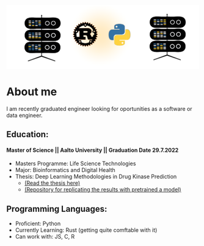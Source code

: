 ![alt text](github-image.png)

# About me

I am recently graduated engineer looking for oportunities as a software or data engineer. 

## Education: 
#### Master of Science || Aalto University || Graduation Date 29.7.2022
* Masters Programme: Life Science Technologies
* Major: Bioinformatics and Digital Health
* Thesis: Deep Learning Methodologies in Drug Kinase Prediction
  * [(Read the thesis here)](http://urn.fi/URN:NBN:fi:aalto-202208285087)
  * [(Repository for replicating the results with pretrained a model)](https://github.com/serveri24h/ThesisResultsReplication)

## Programming Languages: 
* Proficient: Python
* Currently Learning: Rust (getting quite comftable with it)
* Can work with: JS, C, R 



